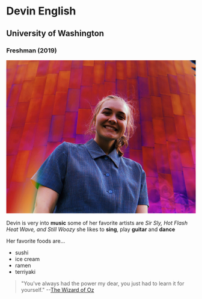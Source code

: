 # Devin English
## University of Washington
### Freshman (2019)

![Picture of Devin](Devin.jpg)

Devin is very into **music** some of her favorite artists are _Sir Sly, Hot Flash Heat Wave, and Still Woozy_
she likes to **sing**, play **guitar** and **dance**

Her favorite foods are...
- sushi
- ice cream
- ramen
- terriyaki

>"You've always had the power my dear, you just had to learn it for yourself."
--[The Wizard of Oz](https://en.wikipedia.org/wiki/The_Wonderful_Wizard_of_Oz)

